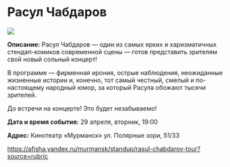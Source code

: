 # Расул Чабдаров
![](https://external-content.duckduckgo.com/iu/?u=https%3A%2F%2Fafishamira.com%2Fwp-content%2Fuploads%2Frasul-chabdarov.jpg&f=1&nofb=1&ipt=53ca736903ffda7aef2acf63e4b6a962deba0c658d33daf7c41a1e4a149f21a5)

**Описание:** Расул Чабдаров — один из самых ярких и харизматичных стендап-комиков современной сцены — готов представить зрителям свой новый сольный концерт!

В программе — фирменная ирония, острые наблюдения, неожиданные жизненные истории и, конечно, тот самый честный, смелый и по-настоящему народный юмор, за который Расула обожают тысячи зрителей.

До встречи на концерте! Это будет незабываемо!

**Дата и время события:** 29 апреля, вторник, 19:00

**Адрес:** Кинотеатр «Мурманск»
ул. Полярные зори, 51/33

https://afisha.yandex.ru/murmansk/standup/rasul-chabdarov-tour?source=rubric
